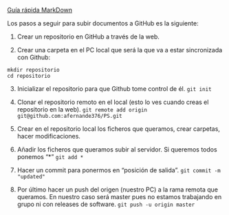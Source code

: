 
[Guía rápida MarkDown](https://rogerdudler.github.io/git-guide/index.es.html)

Los pasos a seguir para subir documentos a GitHub es la siguiente:


1.	Crear un repositorio en GitHub a través de la web. 

2.	Crear una carpeta en el PC local que será la que va a estar sincronizada con Github:

```
mkdir repositorio
cd repositorio
```
3.	Inicializar el repositorio para que Github tome control de él. `git init`

4.	Clonar el repositorio remoto en el local (esto lo ves cuando creas el repositorio en la web).
`git remote add origin git@github.com:afernande376/PS.git`

5.	Crear en el repositorio local los ficheros que queramos, crear carpetas, hacer modificaciones. 

6.	Añadir los ficheros que queramos subir al servidor. Si queremos todos ponemos “*”
`git add *`

7.	Hacer un commit para ponermos en “posición de salida”. 
`git commit -m "updated"`

8.	Por último hacer un push del origen (nuestro PC) a la rama remota que queramos. En nuestro caso será master pues no estamos trabajando en grupo ni con releases de software. 
`git push -u origin master`
